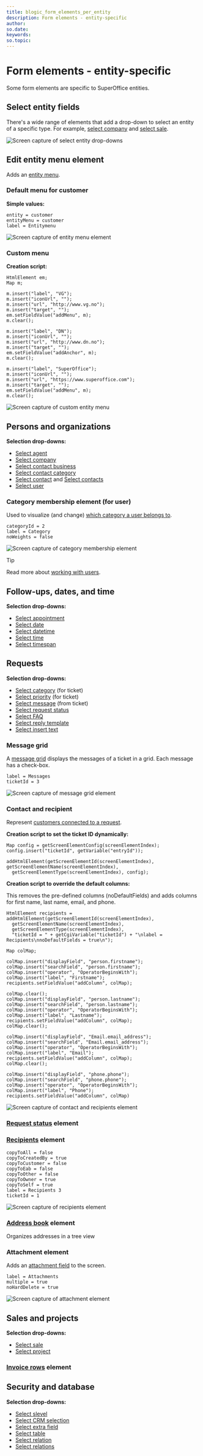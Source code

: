 ```yaml
---
title: blogic_form_elements_per_entity
description: Form elements - entity-specific
author:
so.date:
keywords:
so.topic:
---
```


# Form elements - entity-specific

Some form elements are specific to SuperOffice entities.

## Select entity fields

There's a wide range of elements that add a drop-down to select an entity of a specific type. For example, [select company](../blogic-screen-elements/select-company.md) and [select sale](../blogic-screen-elements/select-sale.md).

![Screen capture of select entity drop-downs](../../images/select-entity-dropdown.png)

## Edit entity menu element

Adds an [entity menu](../blogic-screen-elements/edit-entity-menu.md).

### Default menu for customer

**Simple values:**

```crmscript
entity = customer
entityMenu = customer
label = Entitymenu
```

![Screen capture of entity menu element](../../images/entity-menu-element.png)

### Custom menu

**Creation script:**

```crmscript
HtmlElement em;
Map m;

m.insert("label", "VG");
m.insert("iconUrl", "");
m.insert("url", "http://www.vg.no");
m.insert("target", "");
em.setFieldValue("addMenu", m);
m.clear();

m.insert("label", "DN");
m.insert("iconUrl", "");
m.insert("url", "http://www.dn.no");
m.insert("target", "");
em.setFieldValue("addAnchor", m);
m.clear();

m.insert("label", "SuperOffice");
m.insert("iconUrl", "");
m.insert("url", "https://www.superoffice.com");
m.insert("target", "");
em.setFieldValue("addMenu", m);
m.clear();
```

![Screen capture of custom entity menu](../../images/entity-menu-custom.png)

## Persons and organizations

**Selection drop-downs:**

* [Select agent](../blogic-screen-elements/select-agent.md)
* [Select company](../blogic-screen-elements/select-company.md)
* [Select contact business](../blogic-screen-elements/select-contact_business.md)
* [Select contact category](../blogic-screen-elements/select-contact_category.md)
* [Select contact](../blogic-screen-elements/select-contact.md) and [Select contacts](../blogic-screen-elements/select-contacts.md)
* [Select user](../blogic-screen-elements/select-user.md)

### Category membership element (for user)

Used to visualize (and change) [which category a user belongs to](../blogic-screen-elements/category_membership.md).

```crmscript
categoryId = 2
label = Category
noWeights = false
```

![Screen capture of category membership element](../../images/category-membership.png)

> [!TIP]
> Read more about [working with users](../CRMScript/working-with/persons-and-organizations/user.md).

## Follow-ups, dates, and time

**Selection drop-downs:**

* [Select appointment](../blogic-screen-elements/select-appointment.md)
* [Select date](../blogic-screen-elements/select-date.md)
* [Select datetime](../blogic-screen-elements/select-datetime.md)
* [Select time](../blogic-screen-elements/select-time.md)
* [Select timespan](../blogic-screen-elements/select-timespan.md)

## Requests

**Selection drop-downs:**

* [Select category](../blogic-screen-elements/select-category.md) (for ticket)
* [Select priority](../blogic-screen-elements/select-priority.md) (for ticket)
* [Select message](../blogic-screen-elements/select-message.md) (from ticket)
* [Select request status](../blogic-screen-elements/select-request_status.md)
* [Select FAQ](../blogic-screen-elements/select-faq.md)
* [Select reply template](../blogic-screen-elements/select-reply_template.md)
* [Select insert text](../blogic-screen-elements/select-insert_text.md)

### Message grid

A [message grid](../blogic-screen-elements/message_grid.md) displays the messages of a ticket in a grid. Each message has a check-box.

```crmscript
label = Messages
ticketId = 3
```

![Screen capture of message grid element](../../images/message-grid.png)

### Contact and recipient

Represent [customers connected to a request](../blogic-screen-elements/contact-and-recipient.md).

**Creation script to set the ticket ID dynamically:**

```crmscript
Map config = getScreenElementConfig(screenElementIndex);
config.insert("ticketId", getVariable("entryId"));

addHtmlElement(getScreenElementId(screenElementIndex), getScreenElementName(screenElementIndex),
  getScreenElementType(screenElementIndex), config);
```

**Creation script to override the default columns:**

This removes the pre-defined columns (noDefaultFields) and adds columns for first name, last name, email, and phone.

```crmscript
HtmlElement recipients = addHtmlElement(getScreenElementId(screenElementIndex),
  getScreenElementName(screenElementIndex),
  getScreenElementType(screenElementIndex),
  "ticketId = " + getCgiVariable("ticketId") + "\nlabel = Recipients\nnoDefaultFields = true\n");

Map colMap;

colMap.insert("displayField", "person.firstname");
colMap.insert("searchField", "person.firstname");
colMap.insert("operator", "OperatorBeginsWith");
colMap.insert("label", "Firstname");
recipients.setFieldValue("addColumn", colMap);

colMap.clear();
colMap.insert("displayField", "person.lastname");
colMap.insert("searchField", "person.lastname");
colMap.insert("operator", "OperatorBeginsWith");
colMap.insert("label", "Lastname");
recipients.setFieldValue("addColumn", colMap);
colMap.clear();

colMap.insert("displayField", "Email.email_address");
colMap.insert("searchField", "Email.email_address");
colMap.insert("operator", "OperatorBeginsWith");
colMap.insert("label", "Email");
recipients.setFieldValue("addColumn", colMap);
colMap.clear();

colMap.insert("displayField", "phone.phone");
colMap.insert("searchField", "phone.phone");
colMap.insert("operator", "OperatorBeginsWith");
colMap.insert("label", "Phone");
recipients.setFieldValue("addColumn", colMap)
```

![Screen capture of contact and recipients element](../../images/contact-and-recipients-element.png)

### [Request status](../blogic-screen-elements/select-ticket-status.md) element

### [Recipients](../blogic-screen-elements/recipients.md) element

```crmscript
copyToAll = false
copyToCreatedBy = true
copyToCustomer = false
copyToEab = false
copyToOther = false
copyToOwner = true
copyToSelf = true
label = Recipients 3
ticketId = 1
```

![Screen capture of recipients element](../../images/recipients-element.png)

### [Address book](../blogic-screen-elements/address-book.md) element

Organizes addresses in a tree view

### Attachment element

Adds an [attachment field](../blogic-screen-elements/attachment.md) to the screen.

```crmscript
label = Attachments
multiple = true
noHardDelete = true
```

![Screen capture of attachment element](../../images/attachment-element.png)

## Sales and projects

**Selection drop-downs:**

* [Select sale](../blogic-screen-elements/select-sale.md)
* [Select project](../blogic-screen-elements/select-project.md)

### [Invoice rows](../blogic-screen-elements/invoice.md) element

## Security and database

**Selection drop-downs:**

* [Select slevel](../blogic-screen-elements/select-slevel.md)
* [Select CRM selection](../blogic-screen-elements/select-crm_selection.md)
* [Select extra field](../blogic-screen-elements/select-extra_field.md)
* [Select table](../blogic-screen-elements/select-table.md)
* [Select relation](../blogic-screen-elements/select-relation.md)
* [Select relations](../blogic-screen-elements/select-multiple-relations.md)

